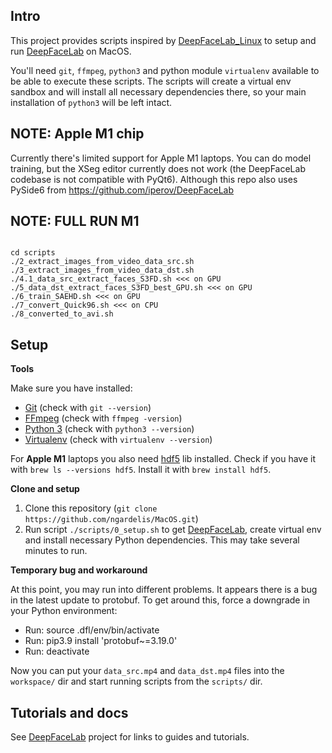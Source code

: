 ## Intro

This project provides scripts inspired by [DeepFaceLab_Linux](https://github.com/lbfs/DeepFaceLab_Linux) to setup and run [DeepFaceLab](https://github.com/iperov/DeepFaceLab) on MacOS.

You'll need `git`, `ffmpeg`, `python3` and python module `virtualenv` available to be able to execute these scripts. The scripts will create a virtual env sandbox and will install all necessary dependencies there, so your main installation of `python3` will be left intact.

## NOTE: Apple M1 chip

Currently there's limited support for Apple M1 laptops. You can do model training, but the XSeg editor currently does not work (the DeepFaceLab codebase is not compatible with PyQt6). Although this repo also uses PySide6 from https://github.com/iperov/DeepFaceLab

## NOTE: FULL RUN M1

```

cd scripts
./2_extract_images_from_video_data_src.sh  
./3_extract_images_from_video_data_dst.sh
./4.1_data_src_extract_faces_S3FD.sh <<< on GPU
./5_data_dst_extract_faces_S3FD_best_GPU.sh <<< on GPU
./6_train_SAEHD.sh <<< on GPU
./7_convert_Quick96.sh <<< on CPU
./8_converted_to_avi.sh 

```

## Setup

**Tools**

Make sure you have installed:
- [Git](https://git-scm.com/) (check with `git --version`)
- [FFmpeg](https://ffmpeg.org/) (check with `ffmpeg -version`)
- [Python 3](https://www.python.org/) (check with `python3 --version`)
- [Virtualenv](https://github.com/pypa/virtualenv) (check with `virtualenv --version`)

For **Apple M1** laptops you also need [hdf5](https://formulae.brew.sh/formula/hdf5) lib installed.
Check if you have it with `brew ls --versions hdf5`. Install it with `brew install hdf5`.

**Clone and setup**

1. Clone this repository (`git clone https://github.com/ngardelis/MacOS.git`)
2. Run script `./scripts/0_setup.sh` to get [DeepFaceLab](https://github.com/iperov/DeepFaceLab), create virtual env and install necessary Python dependencies. This may take several minutes to run.

**Temporary bug and workaround**

At this point, you may run into different problems. It appears there is a bug in the latest update to protobuf. To get around this, force a downgrade in your Python environment:

- Run: source .dfl/env/bin/activate
- Run: pip3.9 install 'protobuf~=3.19.0'
- Run: deactivate

Now you can put your `data_src.mp4` and `data_dst.mp4` files into the `workspace/` dir and start running scripts from the `scripts/` dir.

## Tutorials and docs

See [DeepFaceLab](https://github.com/iperov/DeepFaceLab) project for links to guides and tutorials.
